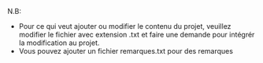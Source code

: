 N.B: 
 - Pour ce qui veut ajouter ou modifier le contenu du projet, veuillez modifier le fichier avec extension .txt et
   faire une demande pour intégrér la modification au projet.
 - Vous pouvez ajouter un fichier remarques.txt pour des remarques 